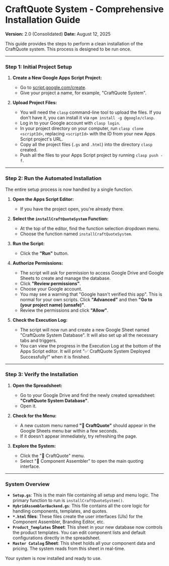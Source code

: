 # CraftQuote System - Comprehensive Installation Guide

**Version:** 2.0 (Consolidated)
**Date:** August 12, 2025

This guide provides the steps to perform a clean installation of the CraftQuote system. This process is designed to be run once.

---

### Step 1: Initial Project Setup

1.  **Create a New Google Apps Script Project:**
    *   Go to [script.google.com/create](https://script.google.com/create).
    *   Give your project a name, for example, "CraftQuote System".

2.  **Upload Project Files:**
    *   You will need the `clasp` command-line tool to upload the files. If you don't have it, you can install it via `npm install -g @google/clasp`.
    *   Log in to your Google account with `clasp login`.
    *   In your project directory on your computer, run `clasp clone <scriptId>`, replacing `<scriptId>` with the ID from your new Apps Script project's URL.
    *   Copy all the project files (`.gs` and `.html`) into the directory `clasp` created.
    *   Push all the files to your Apps Script project by running `clasp push -f`.

---

### Step 2: Run the Automated Installation

The entire setup process is now handled by a single function.

1.  **Open the Apps Script Editor:**
    *   If you have the project open, you're already there.

2.  **Select the `installCraftQuoteSystem` Function:**
    *   At the top of the editor, find the function selection dropdown menu.
    *   Choose the function named `installCraftQuoteSystem`.

3.  **Run the Script:**
    *   Click the **"Run"** button.

4.  **Authorize Permissions:**
    *   The script will ask for permission to access Google Drive and Google Sheets to create and manage the database.
    *   Click **"Review permissions"**.
    *   Choose your Google account.
    *   You may see a warning that "Google hasn't verified this app". This is normal for your own scripts. Click **"Advanced"** and then **"Go to (your project name) (unsafe)"**.
    *   Review the permissions and click **"Allow"**.

5.  **Check the Execution Log:**
    *   The script will now run and create a new Google Sheet named "CraftQuote System Database". It will also set up all the necessary tabs and triggers.
    *   You can view the progress in the Execution Log at the bottom of the Apps Script editor. It will print "✅ CraftQuote System Deployed Successfully!" when it is finished.

---

### Step 3: Verify the Installation

1.  **Open the Spreadsheet:**
    *   Go to your Google Drive and find the newly created spreadsheet: **"CraftQuote System Database"**.
    *   Open it.

2.  **Check for the Menu:**
    *   A new custom menu named **"🔧 CraftQuote"** should appear in the Google Sheets menu bar within a few seconds.
    *   If it doesn't appear immediately, try refreshing the page.

3.  **Explore the System:**
    *   Click the "🔧 CraftQuote" menu.
    *   Select "📝 Component Assembler" to open the main quoting interface.

---

### System Overview

*   **`Setup.gs`**: This is the main file containing all setup and menu logic. The primary function to run is `installCraftQuoteSystem()`.
*   **`HybridAssemblerBackend.gs`**: This file contains all the core logic for handling components, templates, and quotes.
*   **`*.html` files**: These files create the user interfaces (UIs) for the Component Assembler, Branding Editor, etc.
*   **`Product_Templates` Sheet**: This sheet in your new database now controls the product templates. You can edit component lists and default configurations directly in the spreadsheet.
*   **`Master Catalog` Sheet**: This sheet holds all your component data and pricing. The system reads from this sheet in real-time.

Your system is now installed and ready to use.
